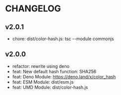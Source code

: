 # CHANGELOG

## v2.0.1

- chore: dist/color-hash.js: tsc --module commonjs

## v2.0.0

- refactor: rewrite using deno
- feat: New default hash function: SHA256
- feat: Deno Module: https://deno.land/x/color_hash
- feat: ESM Module: dist/esm.js
- feat: UMD Module: dist/color-hash.js